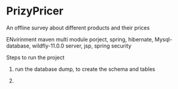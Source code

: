 # PrizyPricer
An offline survey about different products and their prices

ENvirinment
maven multi module porject, spring, hibernate, Mysql-database, wildfly-11.0.0 server, jsp, spring security

Steps to run the project
1. run the database dump, to create the schema and tables

2. 

